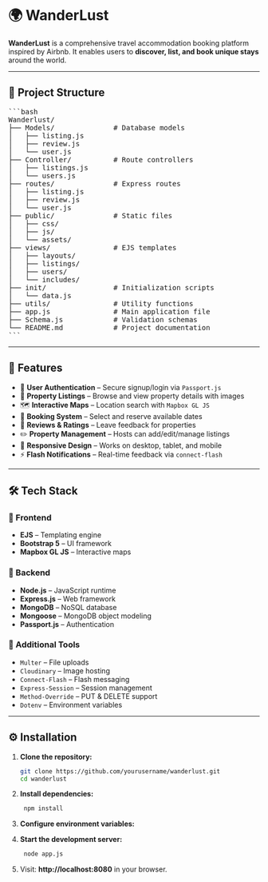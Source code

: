 # 🌍 WanderLust

**WanderLust** is a comprehensive travel accommodation booking platform inspired by Airbnb. It enables users to **discover, list, and book unique stays** around the world.

---

## 📁 Project Structure

<pre>
```bash
Wanderlust/
├── Models/              # Database models
│   ├── listing.js
│   ├── review.js
│   └── user.js
├── Controller/          # Route controllers
│   ├── listings.js
│   └── users.js
├── routes/              # Express routes
│   ├── listing.js
│   ├── review.js
│   └── user.js
├── public/              # Static files
│   ├── css/
│   ├── js/
│   └── assets/
├── views/               # EJS templates
│   ├── layouts/
│   ├── listings/
│   ├── users/
│   └── includes/
├── init/                # Initialization scripts
│   └── data.js
├── utils/               # Utility functions
├── app.js               # Main application file
├── Schema.js            # Validation schemas
└── README.md            # Project documentation
```
</pre>


---

## 🚀 Features

- 🔐 **User Authentication** – Secure signup/login via `Passport.js`
- 🏡 **Property Listings** – Browse and view property details with images
- 🗺️ **Interactive Maps** – Location search with `Mapbox GL JS`
- 📅 **Booking System** – Select and reserve available dates
- 🌟 **Reviews & Ratings** – Leave feedback for properties
- ✏️ **Property Management** – Hosts can add/edit/manage listings
- 📱 **Responsive Design** – Works on desktop, tablet, and mobile
- ⚡ **Flash Notifications** – Real-time feedback via `connect-flash`

---

## 🛠️ Tech Stack

### 🔹 Frontend
- **EJS** – Templating engine
- **Bootstrap 5** – UI framework
- **Mapbox GL JS** – Interactive maps

### 🔹 Backend
- **Node.js** – JavaScript runtime
- **Express.js** – Web framework
- **MongoDB** – NoSQL database
- **Mongoose** – MongoDB object modeling
- **Passport.js** – Authentication

### 🔹 Additional Tools
- `Multer` – File uploads
- `Cloudinary` – Image hosting
- `Connect-Flash` – Flash messaging
- `Express-Session` – Session management
- `Method-Override` – PUT & DELETE support
- `Dotenv` – Environment variables

---

## ⚙️ Installation

1. **Clone the repository:**
   ```bash
   git clone https://github.com/yourusername/wanderlust.git
   cd wanderlust

2. **Install dependencies:**
    ```bash
     npm install

3.	**Configure environment variables:**

4.	**Start the development server:**
    ```bash
     node app.js

5. Visit:  **http://localhost:8080** in your browser.